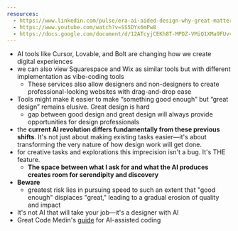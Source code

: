 ```yaml
---
resources:
  - https://www.linkedin.com/pulse/era-ai-aided-design-why-great-matter-more-j-b-chaykowsky-gmdxe/
  - https://www.youtube.com/watch?v=SS5DYx6mPw8
  - https://docs.google.com/document/d/12ATcyjCEKh8T-MPDZ-VMiQ1XMa9FUvvk2QazrsKoiR8/edit?tab=t.0#heading=h.d9nuxo5lc9ss
---
```

- AI tools like Cursor, Lovable, and Bolt are changing how we create digital experiences
- we can also view Squarespace and Wix as similar tools but with different implementation as vibe-coding tools
	- These services also allow designers and non-designers to create professional-looking websites with drag-and-drop ease
- Tools might make it easier to make “something good enough” but “great design” remains elusive. Great design is hard
	- gap between good design and great design will always provide opportunities for design professionals
- the **current AI revolution differs fundamentally from these previous shifts**. It's not just about making existing tasks easier—it's about transforming the very nature of how design work will get done.
- for creative tasks and explorations this imprecision isn't a bug. It's THE feature.
	- **The space between what I ask for and what the AI produces creates room for serendipity and discovery**
- **Beware**
	- greatest risk lies in pursuing speed to such an extent that "good enough" displaces "great," leading to a gradual erosion of quality and impact
- It's not AI that will take your job—it's a designer with AI
- Great Code Medin's [guide](https://docs.google.com/document/d/12ATcyjCEKh8T-MPDZ-VMiQ1XMa9FUvvk2QazrsKoiR8/edit?tab=t.0#heading=h.d9nuxo5lc9ss) for AI-assisted coding
